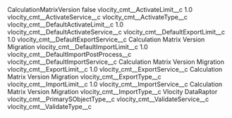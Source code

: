 <?xml version="1.0" encoding="UTF-8"?>
<CustomMetadata xmlns="http://soap.sforce.com/2006/04/metadata" xmlns:xsi="http://www.w3.org/2001/XMLSchema-instance" xmlns:xsd="http://www.w3.org/2001/XMLSchema">
    <label>CalculationMatrixVersion</label>
    <protected>false</protected>
    <values>
        <field>vlocity_cmt__ActivateLimit__c</field>
        <value xsi:type="xsd:double">1.0</value>
    </values>
    <values>
        <field>vlocity_cmt__ActivateService__c</field>
        <value xsi:nil="true"/>
    </values>
    <values>
        <field>vlocity_cmt__ActivateType__c</field>
        <value xsi:nil="true"/>
    </values>
    <values>
        <field>vlocity_cmt__DefaultActivateLimit__c</field>
        <value xsi:type="xsd:double">1.0</value>
    </values>
    <values>
        <field>vlocity_cmt__DefaultActivateService__c</field>
        <value xsi:nil="true"/>
    </values>
    <values>
        <field>vlocity_cmt__DefaultExportLimit__c</field>
        <value xsi:type="xsd:double">1.0</value>
    </values>
    <values>
        <field>vlocity_cmt__DefaultExportService__c</field>
        <value xsi:type="xsd:string">Calculation Matrix Version Migration</value>
    </values>
    <values>
        <field>vlocity_cmt__DefaultImportLimit__c</field>
        <value xsi:type="xsd:double">1.0</value>
    </values>
    <values>
        <field>vlocity_cmt__DefaultImportPostProcess__c</field>
        <value xsi:nil="true"/>
    </values>
    <values>
        <field>vlocity_cmt__DefaultImportService__c</field>
        <value xsi:type="xsd:string">Calculation Matrix Version Migration</value>
    </values>
    <values>
        <field>vlocity_cmt__ExportLimit__c</field>
        <value xsi:type="xsd:double">1.0</value>
    </values>
    <values>
        <field>vlocity_cmt__ExportService__c</field>
        <value xsi:type="xsd:string">Calculation Matrix Version Migration</value>
    </values>
    <values>
        <field>vlocity_cmt__ExportType__c</field>
        <value xsi:nil="true"/>
    </values>
    <values>
        <field>vlocity_cmt__ImportLimit__c</field>
        <value xsi:type="xsd:double">1.0</value>
    </values>
    <values>
        <field>vlocity_cmt__ImportService__c</field>
        <value xsi:type="xsd:string">Calculation Matrix Version Migration</value>
    </values>
    <values>
        <field>vlocity_cmt__ImportType__c</field>
        <value xsi:type="xsd:string">Vlocity DataRaptor</value>
    </values>
    <values>
        <field>vlocity_cmt__PrimarySObjectType__c</field>
        <value xsi:nil="true"/>
    </values>
    <values>
        <field>vlocity_cmt__ValidateService__c</field>
        <value xsi:nil="true"/>
    </values>
    <values>
        <field>vlocity_cmt__ValidateType__c</field>
        <value xsi:nil="true"/>
    </values>
</CustomMetadata>
